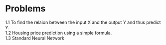 # Problems
1.1 To find the relaion between the input X and the output Y and thus predict Y. <br/>
1.2 Housing price prediction using a simple formula. <br/>
1.3 Standard Neural Network
